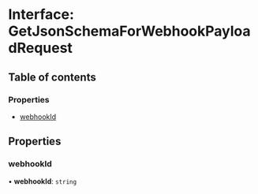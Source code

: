 # Interface: GetJsonSchemaForWebhookPayloadRequest

## Table of contents

### Properties

- [webhookId](GetJsonSchemaForWebhookPayloadRequest.md#webhookid)

## Properties

### webhookId

• **webhookId**: `string`
